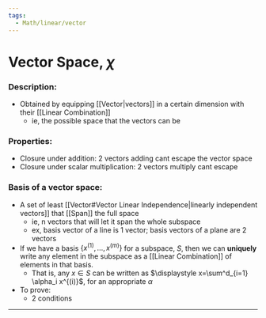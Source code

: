 ```yaml
---
tags:
  - Math/linear/vector
---
```

# Vector Space, $\chi$
### Description:
- Obtained by equipping [[Vector|vectors]] in a certain dimension with their [[Linear Combination]]
	- ie, the possible space that the vectors can be
### Properties:
- Closure under addition: 2 vectors adding cant escape the vector space
- Closure under scalar multiplication: 2 vectors multiply cant escape
### Basis of a vector space:
- A set of least [[Vector#Vector Linear Independence|linearly independent vectors]] that [[Span]] the full space
	- ie, n vectors that will let it span the whole subspace
	- ex, basis vector of a line is 1 vector; basis vectors of a plane are 2 vectors
- If we have a basis $\{x^{(1)},...,x^{(m)}\}$ for a subspace, $S$, then we can **uniquely** write any element in the subspace as a [[Linear Combination]] of elements in that basis.
	- That is, any $x\in S$ can be written as $\displaystyle x=\sum^d_{i=1} \alpha_i x^{(i)}$, for an appropriate $\alpha$
- To prove:
	- 2 conditions 
---